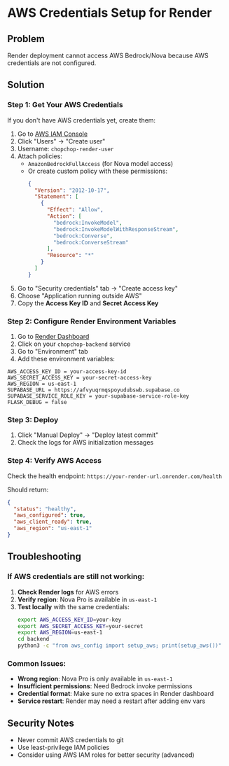 # AWS Credentials Setup for Render

## Problem
Render deployment cannot access AWS Bedrock/Nova because AWS credentials are not configured.

## Solution

### Step 1: Get Your AWS Credentials
If you don't have AWS credentials yet, create them:

1. Go to [AWS IAM Console](https://console.aws.amazon.com/iam/)
2. Click "Users" → "Create user"
3. Username: `chopchop-render-user`
4. Attach policies:
   - `AmazonBedrockFullAccess` (for Nova model access)
   - Or create custom policy with these permissions:
     ```json
     {
       "Version": "2012-10-17",
       "Statement": [
         {
           "Effect": "Allow",
           "Action": [
             "bedrock:InvokeModel",
             "bedrock:InvokeModelWithResponseStream",
             "bedrock:Converse",
             "bedrock:ConverseStream"
           ],
           "Resource": "*"
         }
       ]
     }
     ```
5. Go to "Security credentials" tab → "Create access key"
6. Choose "Application running outside AWS"
7. Copy the **Access Key ID** and **Secret Access Key**

### Step 2: Configure Render Environment Variables

1. Go to [Render Dashboard](https://dashboard.render.com/)
2. Click on your `chopchop-backend` service
3. Go to "Environment" tab
4. Add these environment variables:

```
AWS_ACCESS_KEY_ID = your-access-key-id
AWS_SECRET_ACCESS_KEY = your-secret-access-key
AWS_REGION = us-east-1
SUPABASE_URL = https://afvyuqrmqspoyudubswb.supabase.co
SUPABASE_SERVICE_ROLE_KEY = your-supabase-service-role-key
FLASK_DEBUG = false
```

### Step 3: Deploy
1. Click "Manual Deploy" → "Deploy latest commit"
2. Check the logs for AWS initialization messages

### Step 4: Verify AWS Access
Check the health endpoint: `https://your-render-url.onrender.com/health`

Should return:
```json
{
  "status": "healthy",
  "aws_configured": true,
  "aws_client_ready": true,
  "aws_region": "us-east-1"
}
```

## Troubleshooting

### If AWS credentials are still not working:

1. **Check Render logs** for AWS errors
2. **Verify region**: Nova Pro is available in `us-east-1`
3. **Test locally** with the same credentials:
   ```bash
   export AWS_ACCESS_KEY_ID=your-key
   export AWS_SECRET_ACCESS_KEY=your-secret
   export AWS_REGION=us-east-1
   cd backend
   python3 -c "from aws_config import setup_aws; print(setup_aws())"
   ```

### Common Issues:
- **Wrong region**: Nova Pro is only available in `us-east-1`
- **Insufficient permissions**: Need Bedrock invoke permissions
- **Credential format**: Make sure no extra spaces in Render dashboard
- **Service restart**: Render may need a restart after adding env vars

## Security Notes
- Never commit AWS credentials to git
- Use least-privilege IAM policies
- Consider using AWS IAM roles for better security (advanced)
